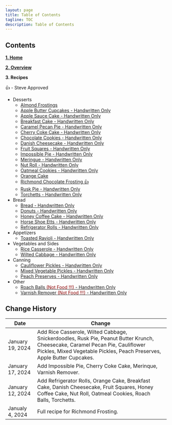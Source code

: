 ```yaml
---
layout: page
title: Table of Contents
tagline: TOC
description: Table of Contents
---
```


## Contents

**[1. Home](index.md)**

**[2. Overview](overview.md)**

**3. Recipes**

&#x1F44D; - Steve Approved

  * Desserts
      * [Almond Frostings](./recipes/desserts/almondfrosting.md)
      * [Apple Butter Cupcakes - Handwritten Only](./recipes/desserts/applebuttercupcakes.md)
      * [Apple Sauce Cake - Handwritten Only](./recipes/desserts/applesaucecake.md)
      * [Breakfast Cake - Handwritten Only](./recipes/desserts/breakfastcake.md)
      * [Caramel Pecan Pie - Handwritten Only](./recipes/desserts/caramelpecanpie.md)
      * [Cherry Coke Cake - Handwritten Only](./recipes/desserts/cherrycokecake.md)
      * [Chocolate Cookies - Handwritten Only](./recipes/desserts/chocolatecookies.md)
      * [Danish Cheesecake - Handwritten Only](./recipes/desserts/danishcheesecake.md)
      * [Fruit Squares - Handwritten Only](./recipes/desserts/fruitsquares.md)
      * [Impossible Pie - Handwritten Only](./recipes/desserts/impossiblepie.md)
      * [Meringue - Handwritten Only](./recipes/desserts/meringue.md)
      * [Nut Roll - Handwritten Only](./recipes/desserts/nutroll.md)
      * [Oatmeal Cookies - Handwritten Only](./recipes/desserts/oatmealcookies.md)    
      * [Orange Cake](./recipes/desserts/orangecake.md)
      * [Richmond Chocolate Frosting &#x1F44D;](./recipes/desserts/richmond.md)
      * [Rusk Pie - Handwritten Only](./recipes/desserts/ruskpie.md)
      * [Torchetts - Handwritten Only](./recipes/desserts/torchetts.md)
  * Bread
      * [Bread - Handwritten Only](./recipes/bread/bread.md)
      * [Donuts - Handwritten Only](./recipes/bread/donuts.md)
      * [Honey Coffee Cake - Handwritten Only](./recipes/bread/honeycoffeecake.md)
      * [Horse Shoe Etts - Handwritten Only](./recipes/bread/horseshoeetts.md)
      * [Refrigerator Rolls - Handwritten Only](./recipes/bread/refrigrolls.md)
  * Appetizers
      * [Toasted Ravioli - Handwritten Only](./recipes/appetizers/toastedravioli.md)
  * Vegetables and Sides
      * [Rice Casserole - Handwritten Only](./recipes/vegetables/ricecasserole.md)
      * [Wilted Cabbage - Handwritten Only](./recipes/vegetables/wiltedcabbage.md)
  * Canning
      * [Cauliflower Pickles - Handwritten Only](./recipes/canning/cauliflowerpickles.md)
      * [Mixed Vegetable Pickles - Handwritten Only](./recipes/canning/mixedvegetablepickles.md)
      * [Peach Preserves - Handwritten Only](./recipes/canning/peachpreserves.md)
  * Other
      * [Roach Balls <font color=darkred>(Not Food !!!)</font> - Handwritten Only](./recipes/other/roachballs.md)
      * [Varnish Remover <font color=darkred>(Not Food !!!)</font> - Handwritten Only](./recipes/other/varnishremover.md)


## Change History

Date | Change
---|---
January 19, 2024 | Add Rice Casserole, Wilted Cabbage, Snickerdoodles, Rusk Pie, Peanut Butter Krunch, Cheesecake, Caramel Pecan Pie, Cauliflower Pickles, Mixed Vegetable Pickles, Peach Preserves, Apple Butter Cupcakes.
January 17, 2024 | Add Impossible Pie, Cherry Coke Cake, Merinque, Varnish Remover.
January 12, 2024 | Add Refrigerator Rolls, Orange Cake, Breakfast Cake, Danish Cheesecake, Fruit Squares, Honey Coffee Cake, Nut Roll, Oatmeal Cookies, Roach Balls, Torchetts.
Janualy 4, 2024 | Full recipe for Richmond Frosting.
